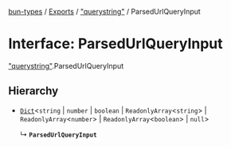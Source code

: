 [bun-types](https://github.com/oven-sh/bun-types/blob/master/api-docs/README.md) / [Exports](https://github.com/oven-sh/bun-types/blob/master/api-docs/modules.md) / ["querystring"](https://github.com/oven-sh/bun-types/blob/master/api-docs/modules/querystring_.md) / ParsedUrlQueryInput

# Interface: ParsedUrlQueryInput

["querystring"](https://github.com/oven-sh/bun-types/blob/master/api-docs/modules/querystring_.md).ParsedUrlQueryInput

## Hierarchy

- [`Dict`](https://github.com/oven-sh/bun-types/blob/master/api-docs/interfaces/Dict.md)<`string` \| `number` \| `boolean` \| `ReadonlyArray`<`string`\> \| `ReadonlyArray`<`number`\> \| `ReadonlyArray`<`boolean`\> \| ``null``\>

  ↳ **`ParsedUrlQueryInput`**
